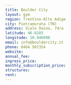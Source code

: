 ```yaml
---
title: Boulder City
layout: gym
region: Trentino-Alto Adige
city: Pietramurata (TN)
address: Viale Daino, 74/a
latitude: 46.0283
longitude: 10.946098
email: info@bouldercity.it
phone: 0464 507354
website: 
annual_fee: 
ingress_price: 
monthly_subscription_price: 
structures: 
rent: 
---
```


